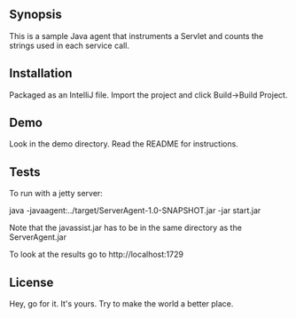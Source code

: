 ## Synopsis

This is a sample Java agent that instruments a Servlet and counts the strings used in each service call.

## Installation

Packaged as an IntelliJ file. Import the project and click Build->Build Project.

## Demo

Look in the demo directory. Read the README for instructions.

## Tests

To run with a jetty server:

java -javaagent:../target/ServerAgent-1.0-SNAPSHOT.jar -jar start.jar

Note that the javassist.jar has to be in the same directory as the ServerAgent.jar

To look at the results go to http://localhost:1729

## License

Hey, go for it. It's yours. Try to make the world a better place.